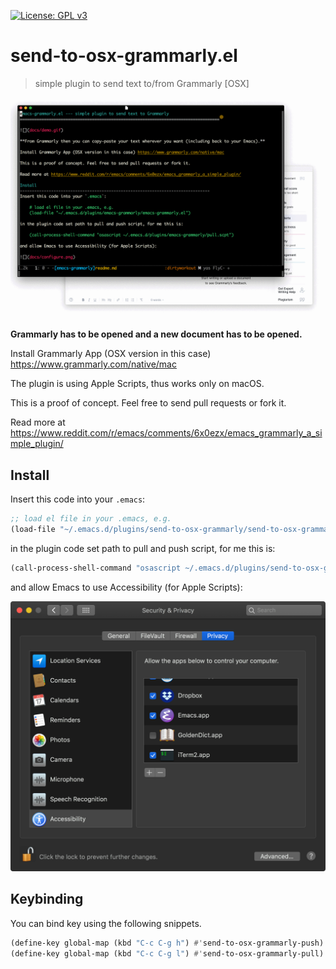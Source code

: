 [![License: GPL v3](https://img.shields.io/badge/License-GPL%20v3-blue.svg)](https://www.gnu.org/licenses/gpl-3.0)

# send-to-osx-grammarly.el
> simple plugin to send text to/from Grammarly [OSX]

![](docs/demo.gif)

**Grammarly has to be opened and a new document has to be opened.**

Install Grammarly App (OSX version in this case) https://www.grammarly.com/native/mac

The plugin is using Apple Scripts, thus works only on macOS.

This is a proof of concept. Feel free to send pull requests or fork it.

Read more at https://www.reddit.com/r/emacs/comments/6x0ezx/emacs_grammarly_a_simple_plugin/

## Install

Insert this code into your `.emacs`:

```el
;; load el file in your .emacs, e.g.
(load-file "~/.emacs.d/plugins/send-to-osx-grammarly/send-to-osx-grammarly.el")
```

in the plugin code set path to pull and push script, for me this is:

```el
(call-process-shell-command "osascript ~/.emacs.d/plugins/send-to-osx-grammarly/pull.scpt")
```

and allow Emacs to use Accessibility (for Apple Scripts):

![](docs/configure.png)

## Keybinding

You can bind key using the following snippets.

```el
(define-key global-map (kbd "C-c C-g h") #'send-to-osx-grammarly-push)
(define-key global-map (kbd "C-c C-g l") #'send-to-osx-grammarly-pull)
```
